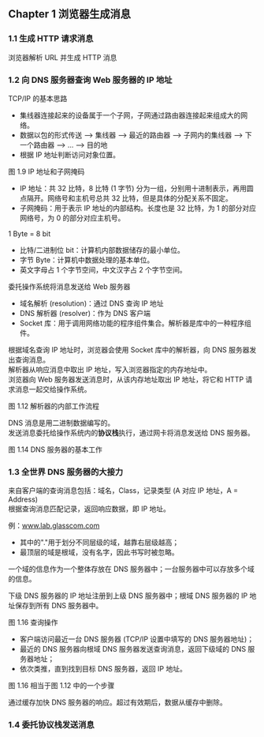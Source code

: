 ## Chapter 1 浏览器生成消息

### 1.1 生成 HTTP 请求消息

浏览器解析 URL 并生成 HTTP 消息

### 1.2 向 DNS 服务器查询 Web 服务器的 IP 地址

TCP/IP 的基本思路

* 集线器连接起来的设备属于一个子网，子网通过路由器连接起来组成大的网络。
* 数据以包的形式传送 --> 集线器 --> 最近的路由器 --> 子网内的集线器 --> 下一个路由器 --> ... --> 目的地
* 根据 IP 地址判断访问对象位置。

图 1.9 IP 地址和子网掩码

* IP 地址：共 32 比特，8 比特 (1 字节) 分为一组，分别用十进制表示，再用圆点隔开。网络号和主机号总共 32 比特，但是具体的分配关系不固定。
* 子网掩码：用于表示 IP 地址的内部结构。长度也是 32 比特，为 1 的部分对应网络号，为 0 的部分对应主机号。

1 Byte = 8 bit

* 比特/二进制位 bit：计算机内部数据储存的最小单位。
* 字节 Byte：计算机中数据处理的基本单位。
* 英文字母占 1 个字节空间，中文汉字占 2 个字节空间。

委托操作系统将消息发送给 Web 服务器

* 域名解析 (resolution)：通过 DNS 查询 IP 地址
* DNS 解析器 (resolver)：作为 DNS 客户端
* Socket 库：用于调用网络功能的程序组件集合。解析器是库中的一种程序组件。

根据域名查询 IP 地址时，浏览器会使用 Socket 库中的解析器，向 DNS 服务器发出查询消息。<br>
解析器从响应消息中取出 IP 地址，写入浏览器指定的内存地址中。<br>
浏览器向 Web 服务器发送消息时，从该内存地址取出 IP 地址，将它和 HTTP 请求消息一起交给操作系统。

图 1.12 解析器的内部工作流程

DNS 消息是用二进制数据编写的。<br>
发送消息委托给操作系统内的**协议栈**执行，通过网卡将消息发送给 DNS 服务器。

图 1.14 DNS 服务器的基本工作

### 1.3 全世界 DNS 服务器的大接力

来自客户端的查询消息包括：域名，Class，记录类型 (A 对应 IP 地址，A = Address)<br>
根据查询消息匹配记录，返回响应数据，即 IP 地址。

例：www.lab.glasscom.com

* 其中的"."用于划分不同层级的域，越靠右层级越高；
* 最顶层的域是根域，没有名字，因此书写时被忽略。

一个域的信息作为一个整体存放在 DNS 服务器中；一台服务器中可以存放多个域的信息。

下级 DNS 服务器的 IP 地址注册到上级 DNS 服务器中；根域 DNS 服务器的 IP 地址保存到所有 DNS 服务器中。

图 1.16 查询操作

* 客户端访问最近一台 DNS 服务器 (TCP/IP 设置中填写的 DNS 服务器地址)；
* 最近的 DNS 服务器向根域 DNS 服务器发送查询消息，返回下级域的 DNS 服务器地址；
* 依次类推，直到找到目标 DNS 服务器，返回 IP 地址。

图 1.16 相当于图 1.12 中的一个步骤

通过缓存加快 DNS 服务器的响应。超过有效期后，数据从缓存中删除。

### 1.4 委托协议栈发送消息